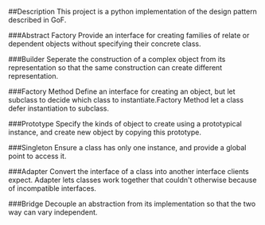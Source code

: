 ##Description
This project is a python implementation of the design pattern described in GoF.

###Abstract Factory
Provide an interface for creating families of relate or dependent objects without specifying their concrete class.

###Builder
Seperate the construction of a complex object from its representation so that the same construction can create different representation.

###Factory Method
Define an interface for creating an object, but let subclass to decide which class to instantiate.Factory Method let a class defer instantiation to subclass.

###Prototype
Specify the kinds of object to create using a prototypical instance, and create new object by copying this prototype.

###Singleton
Ensure a class has only one instance, and provide a global point to access it.

###Adapter
Convert the interface of a class into another interface clients expect. Adapter lets classes work together that couldn't otherwise because of incompatible interfaces.

###Bridge
Decouple an abstraction from its implementation so that the two way can vary independent.
